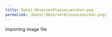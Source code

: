 ```yaml
---
title: Datei:ObserverKlasseLoeschen.png
permalink: /Datei:ObserverKlasseLoeschen.png/
---
```


Importing image file